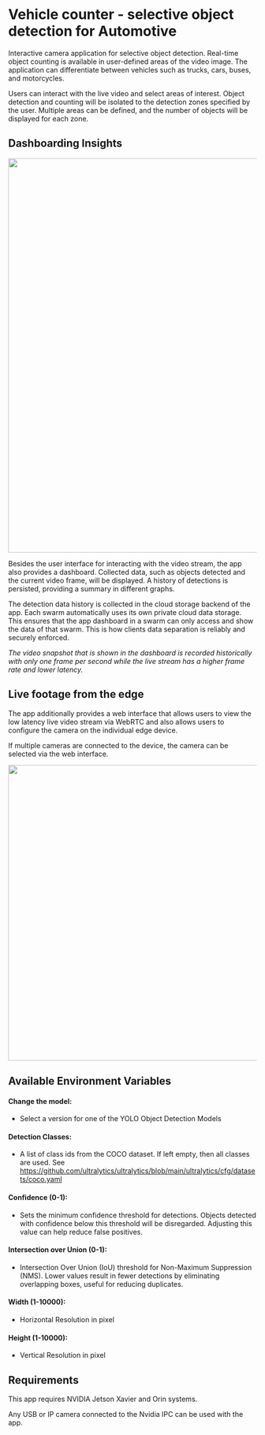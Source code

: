 # Vehicle counter - selective object detection for Automotive
Interactive camera application for selective object detection. Real-time object counting is available in user-defined areas of the video image. The application can differentiate between vehicles such as trucks, cars, buses, and motorcycles.

Users can interact with the live video and select areas of interest. Object detection and counting will be isolated to the detection zones specified by the user. Multiple areas can be defined, and the number of objects will be displayed for each zone.

## Dashboarding Insights
<div style="display:flex;flex-direction:row;align-items:center;justify-content:center;">
    <img src="https://res.cloudinary.com/dotw7ar1m/image/upload/v1714118606/Video_app_Dashboard.png" width="800px">
</div>

Besides the user interface for interacting with the video stream, the app also provides a dashboard. Collected data, such as objects detected and the current video frame, will be displayed. A history of detections is persisted, providing a summary in different graphs.

The detection data history is collected in the cloud storage backend of the app. Each swarm automatically uses its own private cloud data storage. This ensures that the app dashboard in a swarm can only access and show the data of that swarm. This is how clients data separation is reliably and securely enforced.

*The video snapshot that is shown in the dashboard is recorded historically with only one frame per second while the live stream has a higher frame rate and lower latency.*

## Live footage from the edge

The app additionally provides a web interface that allows users to view the low latency live video stream via WebRTC and also allows users to configure the camera on the individual edge device.

If multiple cameras are connected to the device, the camera can be selected via the web interface.

<div style="display:flex;flex-direction:row;align-items:center;justify-content:center;">
    <img src="https://res.cloudinary.com/dotw7ar1m/image/upload/v1714052452/APPmockup.png" width="600px">
</div>

## Available Environment Variables

#### Change the model: ####
 - Select a version for one of the YOLO Object Detection Models

#### Detection Classes: ####

- A list of class ids from the COCO dataset. If left empty, then all classes are used. See https://github.com/ultralytics/ultralytics/blob/main/ultralytics/cfg/datasets/coco.yaml

#### Confidence (0-1): ####
 - Sets the minimum confidence threshold for detections. Objects detected with confidence below this threshold will be disregarded. Adjusting this value can help reduce false positives.

#### Intersection over Union (0-1): ####
 - Intersection Over Union (IoU) threshold for Non-Maximum Suppression (NMS). Lower values result in fewer detections by eliminating overlapping boxes, useful for reducing duplicates.

#### Width (1-10000): ####
 - Horizontal Resolution in pixel

#### Height (1-10000): ####
- Vertical Resolution in pixel



## Requirements

This app requires NVIDIA Jetson Xavier and Orin systems.

Any USB or IP camera connected to the Nvidia IPC can be used with the app. 